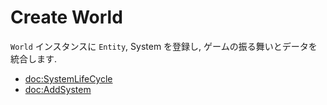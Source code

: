 #  Create World

``World`` インスタンスに ``Entity``, System を登録し, ゲームの振る舞いとデータを統合します.

- <doc:SystemLifeCycle>
- <doc:AddSystem>
